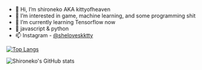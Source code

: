 - 👋 Hi, I’m shironeko AKA kittyofheaven
- 👀 I’m interested in game, machine learning, and some programming shit
- 🌱 I’m currently learning Tensorflow now
- 💞️ javascript & python
- 📫 Instagram - [@sheloveskktty](https://www.instagram.com/sheloveskktty/)

[![Top Langs](https://github-readme-stats.vercel.app/api/top-langs/?username=kittyofheaven&theme=highcontrast)](https://github.com/kittyofheaven/github-readme-stats)

![Shironeko's GitHub stats](https://github-readme-stats.vercel.app/api?username=kittyofheaven&show_icons=true&theme=highcontrast&count_private=true)


<!---
kittyofheaven/kittyofheaven is a ✨ special ✨ repository because its `README.md` (this file) appears on your GitHub profile.
You can click the Preview link to take a look at your changes.
- 📫 How to reach me ...
- 💞️ I’m looking to collaborate on ...
--->
